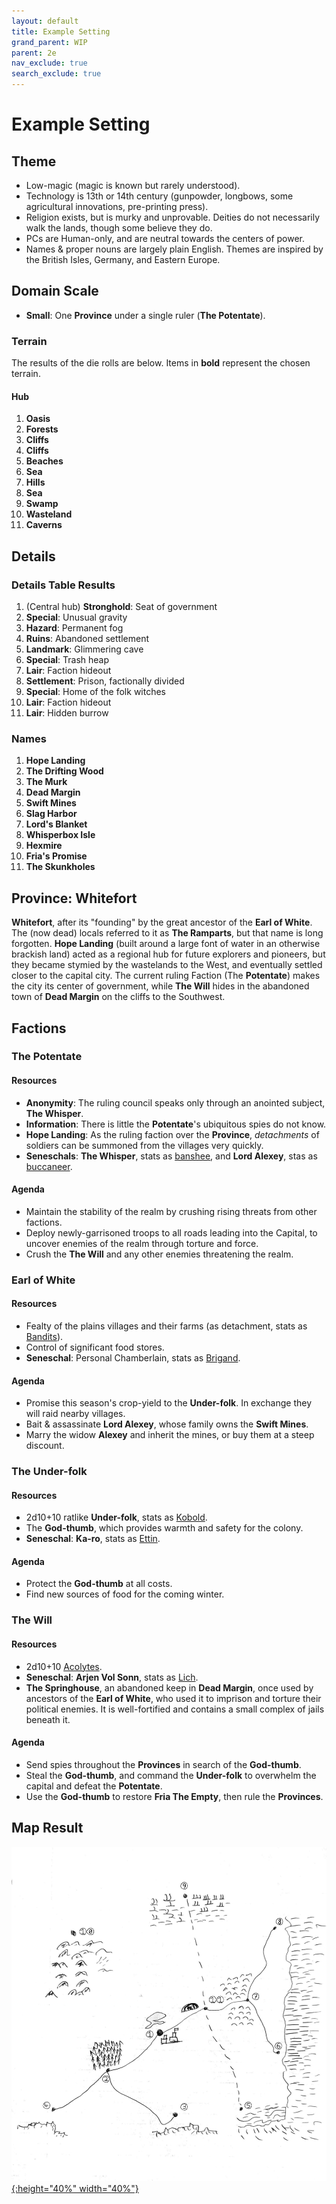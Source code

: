 ```yaml
---
layout: default
title: Example Setting
grand_parent: WIP
parent: 2e
nav_exclude: true
search_exclude: true
---
```


# Example Setting

## Theme
- Low-magic (magic is known but rarely understood).
- Technology is 13th or 14th century (gunpowder, longbows, some agricultural innovations, pre-printing press).
- Religion exists, but is murky and unprovable. Deities do not necessarily walk the lands, though some believe they do.
- PCs are Human-only, and are neutral towards the centers of power.
- Names & proper nouns are largely plain English. Themes are inspired by the British Isles, Germany, and Eastern Europe.

## Domain Scale
- **Small**: One **Province** under a single ruler (**The Potentate**).

### Terrain
The results of the die rolls are below. Items  in **bold** represent the chosen terrain.

#### Hub
1. **Oasis**
2. **Forests**
3. **Cliffs**
4. **Cliffs**
5. **Beaches**
6. **Sea**
7. **Hills**
8. **Sea**
9. **Swamp**
10. **Wasteland**
11. **Caverns**

## Details
### Details Table Results
1. (Central hub) **Stronghold**: Seat of government
2. **Special**: Unusual gravity
3. **Hazard**: Permanent fog
4. **Ruins**: Abandoned settlement
5. **Landmark**: Glimmering cave 
6. **Special**: Trash heap
7. **Lair**: Faction hideout
8. **Settlement**: Prison, factionally divided
9. **Special**: Home of the folk witches
10. **Lair**: Faction hideout
11. **Lair**: Hidden burrow

### Names
1. **Hope Landing**
2. **The Drifting Wood**
3. **The Murk**
4. **Dead Margin**
5. **Swift Mines**
6. **Slag Harbor**
7. **Lord's Blanket**
8. **Whisperbox Isle**
9. **Hexmire**
10. **Fria's Promise**
11. **The Skunkholes**

## Province: Whitefort
**Whitefort**, after its "founding" by the great ancestor of the **Earl of White**. The (now dead) locals referred to it as **The Ramparts**, but that name is long forgotten. **Hope Landing** (built around a large font of water in an otherwise brackish land) acted as a regional hub for future explorers and pioneers, but they became stymied by the wastelands to the West, and eventually settled closer to the capital city. The current ruling Faction (The **Potentate**) makes the city its center of government, while **The Will** hides in the abandoned town of **Dead Margin** on the cliffs to the Southwest.

## Factions

### The Potentate
#### Resources
- **Anonymity**: The ruling council speaks only through an anointed subject, **The Whisper**.  
- **Information**: There is little the **Potentate**'s ubiquitous spies do not know.   
- **Hope Landing**: As the ruling faction over the **Province**, _detachments_ of soldiers can be summoned from the villages very quickly.
- **Seneschals**: **The Whisper**, stats as [banshee](/resources/monsters/banshee/), and **Lord Alexey**, stas as [buccaneer](/resources/monsters/buccaneer/).

#### Agenda
- Maintain the stability of the realm by crushing rising threats from other factions. 
- Deploy newly-garrisoned troops to all roads leading into the Capital, to uncover enemies of the realm through torture and force. 
- Crush the **The Will** and any other enemies threatening the realm. 

### Earl of White
#### Resources
- Fealty of the plains villages and their farms (as detachment, stats as [Bandits](/resources/monsters/bandit/)).
- Control of significant food stores.
- **Seneschal**: Personal Chamberlain, stats as [Brigand](/resources/monsters/brigand/).

#### Agenda
- Promise this season's crop-yield to the **Under-folk**. In exchange they will raid nearby villages.
- Bait & assassinate **Lord Alexey**, whose family owns the **Swift Mines**.  
- Marry the widow **Alexey** and inherit the mines, or buy them at a steep discount.

### The Under-folk
#### Resources
- 2d10+10 ratlike **Under-folk**, stats as [Kobold](/resources/monsters/kobold/).
- The **God-thumb**, which provides warmth and safety for the colony. 
- **Seneschal**: **Ka-ro**, stats as [Ettin](/resources/monsters/ettin/).

#### Agenda
- Protect the **God-thumb** at all costs.
- Find new sources of food for the coming winter. 

### The Will
#### Resources
- 2d10+10 [Acolytes](/resources/monsters/acolyte).
- **Seneschal**: **Arjen Vol Sonn**, stats as [Lich](/resources/monsters/lich/).
- **The Springhouse**, an abandoned keep in **Dead Margin**, once used by ancestors of the **Earl of White**, who used it to imprison and torture their political enemies. It is well-fortified and contains a small complex of jails beneath it. 

#### Agenda
- Send spies throughout the **Provinces** in search of the **God-thumb**.
- Steal the **God-thumb**, and command the **Under-folk** to overwhelm the capital and defeat the **Potentate**.
- Use the **God-thumb** to restore **Fria The Empty**, then rule the **Provinces**.

## Map Result
[![Alt text](/img/2e/example-setting-2.png "Click to embiggen"){:height="40%" width="40%"}](/img/2e/example-setting-2.png)

